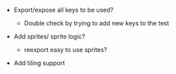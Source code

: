 * Export/expose all keys to be used? 
  - Double check by trying to add new keys to the test

* Add sprites/ sprite logic?
  - reexport easy to use sprites?

* Add tiling support
